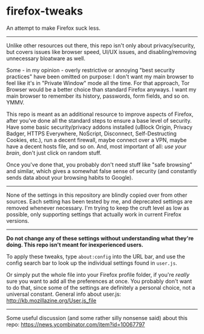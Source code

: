 # firefox-tweaks
An attempt to make Firefox suck less.

---

Unlike other resources out there, this repo isn't only about privacy/security, but covers issues like browser speed, UI/UX issues, and disabling/removing unnecessary bloatware as well.

Some - in my opinion - overly restrictive or annoying "best security practices" have been omitted on purpose: I don't want my main browser to feel like it's in "Private Window" mode all the time. For that approach, Tor Browser would be a better choice than standard Firefox anyways. I want my main browser to remember its history, passwords, form fields, and so on. YMMV.

This repo is meant as an additional resource to improve aspects of Firefox, after you've done all the standard steps to ensure a base level of security. Have some basic security/privacy addons installed (uBlock Origin, Privacy Badger, HTTPS Everywhere, NoScript, Disconnect, Self-Destructing Cookies, etc.), run a decent firewall, maybe connect over a VPN, maybe have a decent hosts file, and so on. And, most important of all: *use your brain*, don't just click on random stuff. 

Once you've done that, you probably don't need stuff like "safe browsing" and similar, which gives a somewhat false sense of security (and constantly sends data about your browsing habits to Google).

---

None of the settings in this repository are blindly copied over from other sources. Each setting has been tested by me, and deprecated settings are removed whenever necessary. I'm trying to keep the cruft level as low as possible, only supporting settings that actually work in current Firefox versions.

---

**Do not change any of these settings without understanding what they're doing. This repo isn't meant for inexperienced users.** 

To apply these tweaks, type `about:config` into the URL bar, and use the config search bar to look up the individual settings found in `user.js`. 

Or simply put the whole file into your Firefox profile folder, if you're *really* sure you want to add all the preferences at once. You probably don't want to do that, since some of the settings are definitely a personal choice, not a universal constant. General info about user.js: http://kb.mozillazine.org/User.js_file

---

Some useful discussion (and some rather silly nonsense said) about this repo: https://news.ycombinator.com/item?id=10067797
